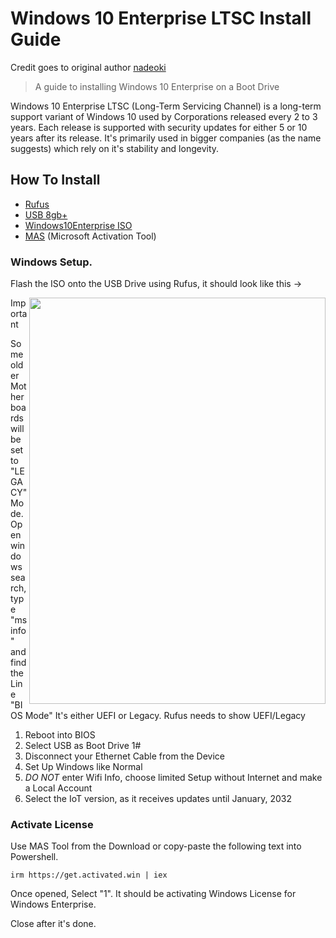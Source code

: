# Windows 10 Enterprise LTSC Install Guide
Credit goes to original author [nadeoki](https://github.com/nadeoki/win10enterpriseguide)

> A guide to installing Windows 10 Enterprise on a Boot Drive


Windows 10 Enterprise LTSC (Long-Term Servicing Channel) is a long-term 
support variant of Windows 10 used by Corporations released every 2 to 3 years. 
Each release is supported with security updates for either 5 or 10 years after its release.
It's primarily used in bigger companies (as the name suggests) which rely on it's stability and longevity.

## How To Install

- [Rufus](https://rufus.ie/en/)
- [USB 8gb+](https://amzn.eu/d/483SMH7)
- [Windows10Enterprise ISO](https://www.microsoft.com/en-us/evalcenter/download-windows-10-enterprise)
- [MAS](https://github.com/massgravel/Microsoft-Activation-Scripts/archive/refs/heads/master.zip) (Microsoft Activation Tool)

### Windows Setup. 
Flash the ISO onto the USB Drive using Rufus,
it should look like this ->

<img align="Right" width="474" height="650" src="https://files.catbox.moe/pusvrb.png">

> [!IMPORTANT]
> Some older Motherboards will be set to "LEGACY" Mode.
> Open windows search, type "msinfo" and find the Line "BIOS Mode" It's either UEFI or Legacy. Rufus needs to show UEFI/Legacy


1. Reboot into BIOS
3. Select USB as Boot Drive 1#
4. Disconnect your Ethernet Cable from the Device
5. Set Up Windows like Normal
6. *DO NOT* enter Wifi Info, choose limited Setup without Internet and make a Local Account
7. Select the IoT version, as it receives updates until January, 2032
### Activate License

Use MAS Tool from the Download or copy-paste the 
following text into
Powershell. 

``irm https://get.activated.win | iex``

Once opened, Select "1". It should be
activating Windows License for Windows Enterprise.

Close after it's done.
